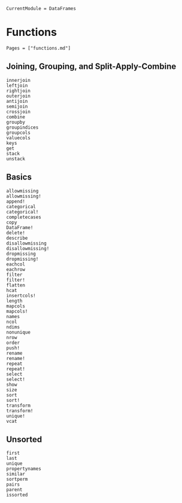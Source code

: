```@meta
CurrentModule = DataFrames
```

# Functions

```@index
Pages = ["functions.md"]
```

## Joining, Grouping, and Split-Apply-Combine

```@docs
innerjoin
leftjoin
rightjoin
outerjoin
antijoin
semijoin
crossjoin
combine
groupby
groupindices
groupcols
valuecols
keys
get
stack
unstack
```

## Basics

```@docs
allowmissing
allowmissing!
append!
categorical
categorical!
completecases
copy
DataFrame!
delete!
describe
disallowmissing
disallowmissing!
dropmissing
dropmissing!
eachcol
eachrow
filter
filter!
flatten
hcat
insertcols!
length
mapcols
mapcols!
names
ncol
ndims
nonunique
nrow
order
push!
rename
rename!
repeat
repeat!
select
select!
show
size
sort
sort!
transform
transform!
unique!
vcat
```

## Unsorted

```@docs
first
last
unique
propertynames
similar
sortperm
pairs
parent
issorted
```
